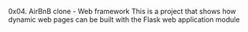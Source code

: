 0x04. AirBnB clone - Web framework
This is a project that shows how dynamic web pages can be built with the Flask web application module
